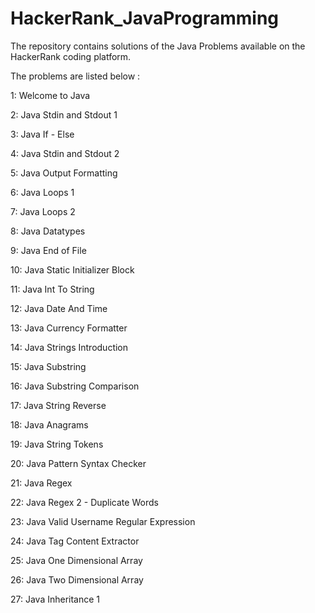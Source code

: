 # HackerRank_JavaProgramming

The repository contains solutions of the Java Problems available on the HackerRank coding platform.

The problems are listed below : 

1: Welcome to Java

2: Java Stdin and Stdout 1

3: Java If - Else

4: Java Stdin and Stdout 2

5: Java Output Formatting

6: Java Loops 1

7: Java Loops 2

8: Java Datatypes

9: Java End of File

10: Java Static Initializer Block

11: Java Int To String

12: Java Date And Time

13: Java Currency Formatter

14: Java Strings Introduction

15: Java Substring

16: Java Substring Comparison

17: Java String Reverse

18: Java Anagrams

19: Java String Tokens

20: Java Pattern Syntax Checker

21: Java Regex

22: Java Regex 2 - Duplicate Words

23: Java Valid Username Regular Expression

24: Java Tag Content Extractor

25: Java One Dimensional Array

26: Java Two Dimensional Array

27: Java Inheritance 1